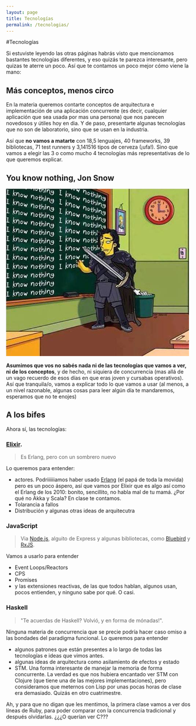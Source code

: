 ```yaml
---
layout: page
title: Tecnologías
permalink: /tecnologias/
---
```


#Tecnologías

Si estuviste leyendo las otras páginas habrás visto que mencionamos bastantes tecnologías diferentes, y eso quizás te parezca interesante, pero quizas te aterre un poco. Así que te contamos un poco mejor cómo viene la mano: 

## Más conceptos, menos circo

En la materia queremos contarte conceptos de arquitectura e implementación de una aplicación concurrente (es decir, cualquier aplicación que sea usada por mas una persona) que nos parecen novedosos y útiles hoy en dia. Y de paso, presentarte algunas tecnologías que no son de laboratorio, sino que se usan en la industria. 

Así que **no vamos a matarte** con 18,5 lenguajes, 40 frameworks, 39 bibliotecas, 71 test runners y 3,141516 tipos de cerveza (¡ufa!). Sino que vamos a elegir las 3 o como mucho 4 tecnologías más representativas de lo que queremos explicar. 

## You know nothing, Jon Snow
![](/img/iknownothing.jpg)

**Asumimos que vos no sabés nada ni de las tecnologías que vamos a ver, ni de los conceptos**, y de hecho, ni siquiera de concurrencia (mas allá de un vago recuerdo de esos días en que eras joven y cursabas operativos). Así que tranquila/o, vamos a explicar todo lo que vamos a usar (al menos, a un nivel razonable, algunas cosas para leer algún día te mandaremos, esperamos que no te enojes)


## A los bifes

Ahora sí, las tecnologías: 

### [Elixir](http://elixir-lang.org/). 

> Es Erlang, pero con un sombrero nuevo

Lo queremos para entender:

  * actores. Podriiiiiiamos haber usado [Erlang](http://www.erlang.org/) (el papá de toda la movida) pero es un poco áspero, así que vamos por Elixir que es algo así como el Erlang de los 2010: bonito, sencillito, no habla mal de tu mamá. ¿Por qué no Akka y Scala? En clase te contamos.
  * Tolarancia a fallos
  * Distribución y algunas otras ideas de arquitecutra 

### JavaScript

> Via [Node.js](https://nodejs.org), alguito de Express y algunas bibliotecas, como [Bluebird](https://github.com/petkaantonov/bluebird) y [RxJS](https://github.com/Reactive-Extensions/RxJS). 

Vamos a usarlo para entender
   * Event Loops/Reactors 
   * CPS
   * Promises
   * y las extensiones reactivas, de las que todos hablan, algunos usan, pocos entienden, y ninguno sabe por qué. O casi.  
  
###  **Haskell**

> "Te acuerdas de Haskell? Volvió, y en forma de mónadas!". 

Ninguna materia de concurrencia que se precie podría hacer caso omiso a las bondades del paradigma funcional. Lo queremos para entender

  * algunos patrones que están presentes a lo largo de todas las tecnologías e ideas que vimos antes.
  * algunas ideas de arquitectura como asilamiento de efectos y estado
  * STM. Una forma interesante de manejar la memoria de forma concurrente. La verdad es que nos hubiera encantado ver STM con Clojure (que tiene una de las mejores implementaciones), pero consideramos que meternos con Lisp por unas pocas horas de clase era demasiado. Quizás en otro cuatrimestre. 
   

Ah, y para que no digan que les mentimos, la primera clase vamos a ver dos líneas de Ruby, para poder comparar con la concurrencia tradicional y después olvidarlas. ¿¿¿O querían ver C???
